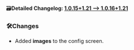 🗃️**Detailed Changelog: [1.0.15+1.21 --> 1.0.16+1.21](https://github.com/UltimatChamp/FabricBetterGrass/compare/1.0.15+1.21...1.0.16+1.21)**

### 🛠️Changes

- Added **images** to the config screen.
